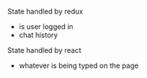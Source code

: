 State handled by redux
- is user logged in
- chat history

State handled by react
- whatever is being typed on the page


